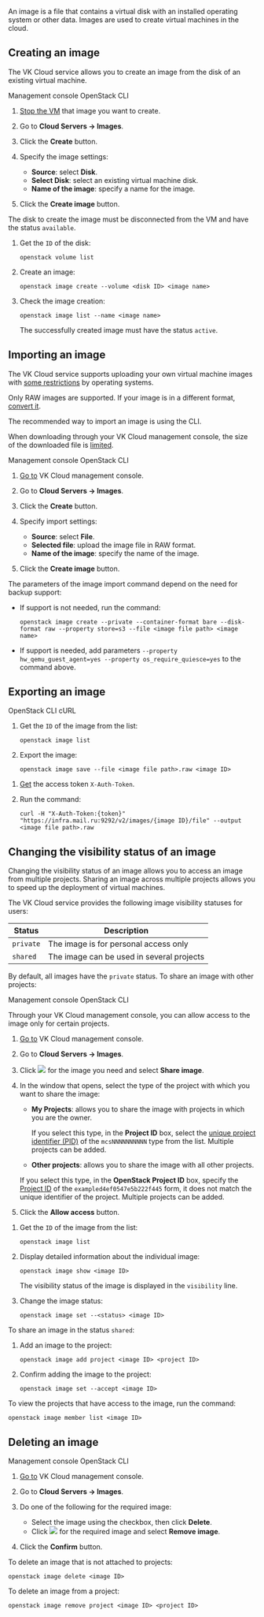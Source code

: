 An image is a file that contains a virtual disk with an installed operating system or other data. Images are used to create virtual machines in the cloud.

## Creating an image

The VK Cloud service allows you to create an image from the disk of an existing virtual machine.

<tabs>
<tablist>
<tab>Management console</tab>
<tab>OpenStack CLI</tab>
</tablist>
<tabpanel>

1. [Stop the VM](../../../instructions/vm/vm-manage#start_stop_restart_vm) that image you want to create.
1. Go to **Cloud Servers → Images**.
1. Click the **Create** button.
1. Specify the image settings:

   - **Source**: select **Disk**.
   - **Select Disk**: select an existing virtual machine disk.
   - **Name of the image**: specify a name for the image.

1. Click the **Create image** button.

</tabpanel>
<tabpanel>

<warn>

The disk to create the image must be disconnected from the VM and have the status `available`.

</warn>

1. Get the `ID` of the disk:

   ```console
   openstack volume list
   ```

2. Create an image:

   ```console
   openstack image create --volume <disk ID> <image name>
   ```

3. Check the image creation:

   ```console
   openstack image list --name <image name>
   ```

   The successfully created image must have the status `active`.

</tabpanel>
</tabs>

## Importing an image

The VK Cloud service supports uploading your own virtual machine images with [some restrictions](../../../concepts/about#operating_system) by operating systems.

<info>

Only RAW images are supported. If your image is in a different format, [convert it](../../../how-to-guides/packer#1_convert_image_to_raw_format).

</info>

<warn>

The recommended way to import an image is using the CLI.

When downloading through your VK Cloud management console, the size of the downloaded file is [limited](/en/tools-for-using-services/account/concepts/quotasandlimits#images-volumes).

</warn>

<tabs>
<tablist>
<tab>Management console</tab>
<tab>OpenStack CLI</tab>
</tablist>
<tabpanel>

1. [Go to](https://msk.cloud.vk.com/app/en) VK Cloud management console.
1. Go to **Cloud Servers → Images**.
1. Click the **Create** button.
1. Specify import settings:

   - **Source**: select **File**.
   - **Selected file**: upload the image file in RAW format.
   - **Name of the image**: specify the name of the image.
1. Click the **Create image** button.

</tabpanel>
<tabpanel>

The parameters of the image import command depend on the need for backup support:

- If support is not needed, run the command:

   ```console
   openstack image create --private --container-format bare --disk-format raw --property store=s3 --file <image file path> <image name>
   ```

- If support is needed, add parameters `--property hw_qemu_guest_agent=yes --property os_require_quiesce=yes` to the command above.

</tabpanel>
</tabs>

## Exporting an image

<tabs>
<tablist>
<tab>OpenStack CLI</tab>
<tab>cURL</tab>
</tablist>
<tabpanel>

1. Get the `ID` of the image from the list:

   ```console
   openstack image list
   ```

2. Export the image:

   ```console
   openstack image save --file <image file path>.raw <image ID>
   ```

</tabpanel>
<tabpanel>

1. [Get](/en/tools-for-using-services/api/rest-api/case-keystone-token) the access token `X-Auth-Token`.
1. Run the command:

   ```console
   curl -H "X-Auth-Token:{token}" "https://infra.mail.ru:9292/v2/images/{image ID}/file" --output <image file path>.raw
   ```

</tabpanel>
</tabs>

## Changing the visibility status of an image

Changing the visibility status of an image allows you to access an image from multiple projects. Sharing an image across multiple projects allows you to speed up the deployment of virtual machines.

The VK Cloud service provides the following image visibility statuses for users:

| Status      | Description                                         |
|-------------|-----------------------------------------------------|
| `private`   | The image is for personal access only               |
| `shared`    | The image can be used in several projects           |

By default, all images have the `private` status. To share an image with other projects:

<tabs>
<tablist>
<tab>Management console</tab>
<tab>OpenStack CLI</tab>
</tablist>
<tabpanel>

<info>

Through your VK Cloud management console, you can allow access to the image only for certain projects.

</info>

1. [Go to](https://msk.cloud.vk.com/app/en) VK Cloud management console.
1. Go to **Cloud Servers → Images**.
1. Click ![ ](/ru/assets/more-icon.svg "inline") for the image you need and select **Share image**.
1. In the window that opens, select the type of the project with which you want to share the image:

   - **My Projects**: allows you to share the image with projects in which you are the owner.
   
      If you select this type, in the **Project ID** box, select the [unique project identifier (PID)](/ru/tools-for-using-services/account/instructions/project-settings/manage#poluchenie_identifikatora_proekta) of the `mcsNNNNNNNNNN` type from the list. Multiple projects can be added.
   
   - **Other projects**: allows you to share the image with all other projects.

   If you select this type, in the **OpenStack Project ID** box, specify the [Project ID](https://cloud.vk.com/docs/tools-for-using-services/api/rest-api/endpoints#poluchenie_project_id) of the `exampled4ef0547e5b222f445` form, it does not match the unique identifier of the project. Multiple projects can be added.   

1. Click the **Allow access** button.

</tabpanel>
<tabpanel>

1. Get the `ID` of the image from the list:

   ```console
   openstack image list
   ```

2. Display detailed information about the individual image:

   ```console
   openstack image show <image ID>
   ```

   The visibility status of the image is displayed in the `visibility` line.

3. Change the image status:

   ```console
   openstack image set --<status> <image ID>
   ```

To share an image in the status `shared`:

1. Add an image to the project:

   ```console
   openstack image add project <image ID> <project ID>
   ```

2. Confirm adding the image to the project:

   ```console
   openstack image set --accept <image ID>
   ```

To view the projects that have access to the image, run the command:

```console
openstack image member list <image ID>
```

</tabpanel>
</tabs>

## Deleting an image

<tabs>
<tablist>
<tab>Management console</tab>
<tab>OpenStack CLI</tab>
</tablist>
<tabpanel>

1. [Go to](https://msk.cloud.vk.com/app/en) VK Cloud management console.
2. Go to **Cloud Servers → Images**.
3. Do one of the following for the required image:

   - Select the image using the checkbox, then click **Delete**.
   - Click ![ ](/en/assets/more-icon.svg "inline") for the required image and select **Remove image**.

4. Click the **Confirm** button.

</tabpanel>
<tabpanel>

To delete an image that is not attached to projects:

```console
openstack image delete <image ID>
```

To delete an image from a project:

```console
openstack image remove project <image ID> <project ID>
```

</tabpanel>
</tabs>
